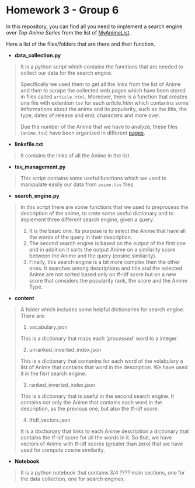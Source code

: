 # Homework 3 - Group 6

In this repository, you can find all you need to implement a search engine over *Top Anime Series* from the list of [MyAnimeList](https://myanimelist.net).

Here a list of the files/folders that are there and their function.

* **data_collection.py**
> It is a python script which contains the functions that are needed to collect our data for the search engine. 
> 
> Specifically we used them to get all the links from the list of Anime and then to scrape the collected web pages which have been stored in files called `article.html`. Moreover, there is a function that creates one file with extention `tsv` for each *article.htlm* which contanins some imformations about the anime and its popularity, such as the title, the type, dates of release and end, characters and more over.
>
> Due the number of the Anime that we have to analyze, these files (`anime.tsv`) have been organized in different [pages](https://www.dropbox.com/sh/yj17csp9f630rf8/AACfnQne-eRctns0bXaXE7q6a?dl=0).
 

- **linksfile.txt**
> It contains the links of all the Anime in the list.

-  **tsv_management.py**
> This script contains some useful functions which we used to manipulate easily our data from `anime.tsv` files.

-  **search_engine.py**
> In this script there are some functions that we used to preprocess the description of the anime, to crete some useful dictionary and to implement three different search engine, given a query.
> 1. It is the basic one. Its purpose is to select the Anime that have all the words of the query in their description.
> 2. The second search engine is based on the output of the first one and in addition it sorts the output Anime on a similarity score between the Anime and the query (cosine similarity).
> 3. Finally, this search engine is a bit more complex then the other ones. It searches among descriptions and title and the selected Anime are not sorted based only on tf-idf score but on a new score that considers the popularity rank, the score and the Anime Type. 

- **content**
> A folder which includes some helpful dictionaries for search engine. There are:
>
> 1. vocabulary.json
> 
> This is a dictionary that maps each *'processed'* word to a integer.
>
> 2. unranked_inverted_index.json
> 
> This is a dictionary that contanins for each word of the volabulary a list of Anime that contains that word in the description. We have used it in the fisrt search      engine.
>
> 3.  ranked_inverted_index.json
> 
> This is a dictionary that is useful in the second search engine. It contains not only the Anime that contains each word in the description, as the previous one, but also the tf-idf score. 
>
> 4.  tfidf_vectors.json
> 
> It is a doctionary that links to each Anime description a dictionary that contains the tf-idf score for all the words in it. 
> So that, we have vectors of Anime with tf-idf scores (greater than zero) that we have used for compute cosine similarity.


 - **Notebook**
 > It is a python notebook that contains 3/4 ???? main sections, one for the data collection, one for search engines.




